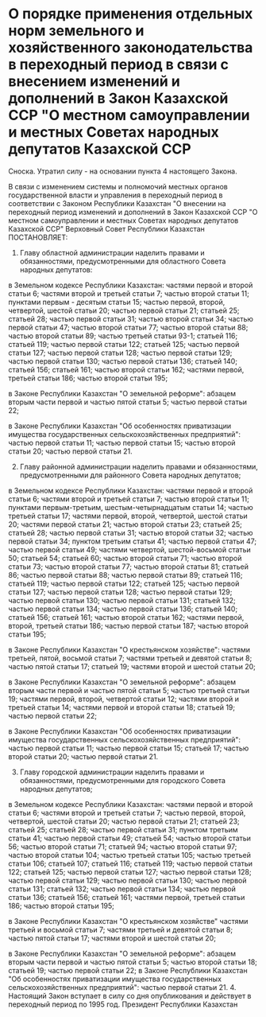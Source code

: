 # О поpядке пpименения отдельных ноpм земельного и хозяйственного законодательства в пеpеходный пеpиод в связи с внесением изменений и дополнений в Закон Казахской ССР "О местном самоупpавлении и местных Советах наpодных депутатов Казахской ССР

Сноска. Утратил силу - на основании пункта 4 настоящего Закона.

В связи с изменением системы и полномочий местных органов государственной власти и управления в переходный период в соответствии с Законом Республики Казахстан "О внесении на переходный период изменений и дополнений в Закон Казахской ССР "О местном самоуправлении и местных Советах народных депутатов Казахской ССР" Верховный Совет Республики Казахстан ПОСТАНОВЛЯЕТ:

1. Главу областной администрации наделить правами и обязанностями, предусмотренными для областного Совета народных депутатов:

в Земельном кодексе Республики Казахстан: частями первой и второй статьи 6; частями второй и третьей статьи 7; частью второй статьи 11; пунктами первым - десятым статьи 15; частью первой, второй, четвертой, шестой статьи 20; частью первой статьи 21; статьей 25; статьей 28; частью первой статьи 31; частью второй статьи 34; частью первой статьи 47; частью второй статьи 77; частью второй статьи 88; частью второй статьи 89; частью третьей статьи 93-1; статьей 116; статьей 119; частью первой статьи 122; статьей 125; частью первой статьи 127; частью первой статьи 128; частью первой статьи 129; частью первой статьи 130; частью первой статьи 136; статьей 140; статьей 156; статьей 161; частью второй статьи 162; частями первой, третьей статьи 186; частью второй статьи 195;

в Законе Республики Казахстан "О земельной реформе": абзацем вторым части первой и частью пятой статьи 5; частью первой статьи 22;

в Законе Республики Казахстан "Об особенностях приватизации имущества государственных сельскохозяйственных предприятий": частью первой статьи 11; частью первой статьи 15; частью второй статьи 20; частью первой статьи 21.

2. Главу районной администрации наделить правами и обязанностями, предусмотренными для районного Совета народных депутатов;

в Земельном кодексе Республики Казахстан: частями первой и второй статьи 6; частями второй и третьей статьи 7; частью второй статьи 11; пунктами первым-третьим, шестым-четырнадцатым статьи 14; частью третьей статьи 17; частями первой, второй, четвертой, шестой статьи 20; частями первой статьи 21; частью второй статьи 23; статьей 25; статьей 28; частью первой статьи 31; частью второй статьи 32; частью первой статьи 34; пунктом третьим статьи 41; частью первой статьи 47; частью первой статьи 49; частями четвертой, шестой-восьмой статьи 50; статьей 54; статьей 60; частью второй статьи 71; частью второй статьи 73; частью второй статьи 77; частью второй статьи 81; статьей 86; частью первой статьи 88; частью первой статьи 89; статьей 116; статьей 119; частью первой статьи 122; статьей 125; частью первой статьи 127; частью первой статьи 128; частью первой статьи 129; частью первой статьи 130; частью первой статьи 131; статьей 132; частью первой статьи 134; частью первой статьи 136; статьей 140; статьей 156; статьей 161; частью второй статьи 162; частями первой, второй, третьей статьи 186; частью первой статьи 187; частью второй статьи 195;

в Законе Республики Казахстан "О крестьянском хозяйстве": частями третьей, пятой, восьмой статьи 7; частями третьей и девятой статьи 8; частью пятой статьи 17; статьей 19; частями второй и шестой статьи 20;

в Законе Республики Казахстан "О земельной реформе": абзацем вторым части первой и частью пятой статьи 5; частью третьей статьи 19; частями первой, второй, четвертой статьи 12; частями второй и третьей статьи 14; частями первой и второй статьи 18; статьей 19; частью первой статьи 22;

в Законе Республики Казахстан "Об особенностях приватизации имущества государственных сельскохозяйственных предприятий": частью первой статьи 11; частью первой статьи 15; статьей 17; частью второй статьи 20; частью первой статьи 21.

3. Главу городской администрации наделить правами и обязанностями, предусмотренными для городского Совета народных депутатов;

в Земельном кодексе Республики Казахстан: частями первой и второй статьи 6; частями второй и третьей статьи 7; частью первой, второй, четвертой, шестой статьи 20; частью первой статьи 21; статьей 23; статьей 25; статьей 28; частью первой статьи 31; пунктом третьим статьи 41; частью первой статьи 49; статьей 54; частью второй статьи 56; частью второй статьи 71; статьей 94; частью второй статьи 97; частью второй статьи 104; частью третьей статьи 105; частью третьей статьи 106; статьей 107; статьей 116; статьей 119; частью первой статьи 122; статьей 125; частью первой статьи 127; частью первой статьи 128; частью первой статьи 129; частью первой статьи 130; частью первой статьи 131; статьей 132; частью первой статьи 134; частью первой статьи 136; статьей 156; статьей 161; частями первой, третьей статьи 186; частью второй статьи 195;

в Законе Республики Казахстан "О крестьянском хозяйстве" частями третьей и восьмой статьи 7; частями третьей и девятой статьи 8; частью пятой статьи 17; частями второй и шестой статьи 20;

в Законе Республики Казахстан "О земельной реформе": абзацем вторым части первой и частью пятой статьи 5; частью второй статьи 18; статьей 19; частью первой статьи 22; в Законе Республики Казахстан "Об особенностях приватизации имущества государственных сельскохозяйственных предприятий": частью первой статьи 21. 4. Настоящий Закон вступает в силу со дня опубликования и действует в переходный период по 1995 год. Президент Республики Казахстан

